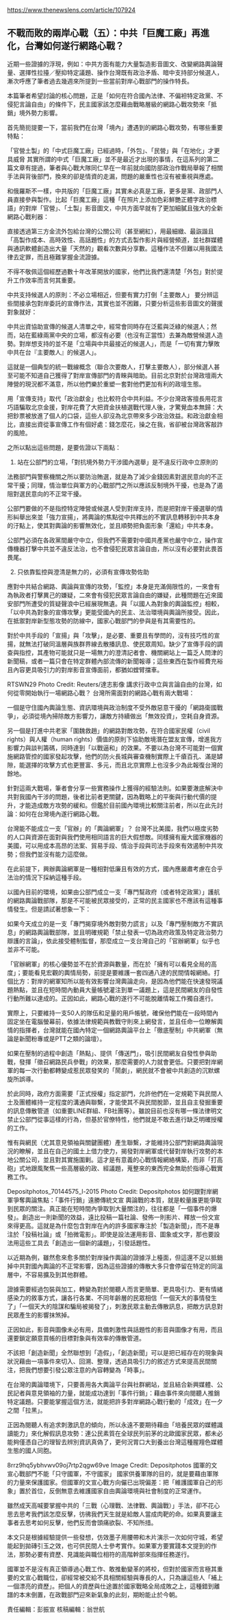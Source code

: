 https://www.thenewslens.com/article/107924


## 不戰而敗的兩岸心戰（五）：中共「巨魔工廠」再進化，台灣如何遂行網路心戰？


近期一些證據的浮現，例如：中共方面有能力大量製造影音圖文、改變網路輿論聲量、選擇性拉擡／壓抑特定議題、操作台灣既有政治矛盾、暗中支持部分候選人，漸次呼應了筆者過去幾週來所提到一些當前對岸心戰部門的操作特長。

本篇筆者希望討論的核心問題，正是「如何在符合國內法律、不偏袒特定政黨、不侵犯言論自由」的條件下，民主國家該怎麼藉由戰略層級的網路心戰攻勢來「抵銷」境外勢力影響。


首先簡扼提要一下，當前我們在台灣「境內」遭遇到的網路心戰攻勢，有哪些重要特點：

「官營土製」的「中式巨魔工廠」已經過時，「外包」、「民營」與「在地化」才更具威脅
其實所謂的中式「巨魔工廠」並不是最近才出現的事情，在這系列的第二篇文章有提過，筆者與心戰大隊同仁早在一年前就向國防部政治作戰局舉報了相關手法與背後部門，換來的卻是情資的走漏，問題的嚴重性也沒有被重視與應處。


和俄羅斯不一樣，中共版的「巨魔工廠」其實未必真是工廠，更多是黨、政部門人員直接參與製作。比起「巨魔工廠」這種「在照片上添加色彩鮮艷正體字政治標語」的對岸「官營」、「土製」影音圖文，中共方面早就有了更加細膩且強大的全新網路心戰利器：

直接透過第三方金流外包給台灣的公關公司（甚至網紅），用最細緻、最詼諧且「高製作成本、高時效性、高話題性」的方式去製作影片與經營頻道，並社群媒體與通訊軟體創造出大量「天然的」觀看次數與分享數。這種作法不但難以用我國法律去定罪，而且極難掌握金流證據。


不得不敬佩這個經歷過數十年改革開放的國家，他們比我們還清楚「外包」對於提升工作效率而言何其重要。

中共支持候選人的原則：不必立場相近，但要有實力打倒「主要敵人」
要分辨這些間接承包對岸委託的宣傳作法，其實也並不困難，只要分析這些影音圖文的聲援對象就好：


中共出資協助宣傳的候選人清單之中，經常會同時存在泛藍與泛綠的候選人；然而，站在藍綠兩黨中央的立場，都沒有必要（也沒有正當性）去兼為敵營候選人造勢。對岸想支持的並不是「立場與中共最接近的候選人」，而是「一切有實力擊敗中共在台『主要敵人』的候選人」。

這就是一個典型的統一戰線概念（聯合次要敵人，打擊主要敵人），部分候選人甚至可能不知道自己獲得了對岸宣傳部門的青睞與暗助。目前北京對於台灣政壇兩大陣營的現況都不滿意，所以他們樂於重塑一套對他們更加有利的政壇生態。

用「宣傳支持」取代「政治獻金」也比較符合中共利益。不少台灣政客擅長用花言巧語騙取北京金援，對岸花費了大把資金扶植選戰代理人後，才驚覺血本無歸：大把鈔票被放進了個人的口袋，這些人卻沒為北京帶來多少政治效益。和政治獻金相比，直接出資從事宣傳工作有個好處：錢怎麼花，操之在我，省卻被台灣政客敲詐的風險。

之所以點出這些問題，是要佐證以下兩點：


1. 站在公部門的立場，「對抗境外勢力干涉國內選舉」是不違反行政中立原則的

法務部門與警察機關之所以要防治賄選，就是為了減少金錢因素對選民意向的不正常干擾；同理，情治單位與軍方的心戰部門之所以應該反制境外干擾，也是為了遏阻對選民意向的不正常干擾。

公部門要做的不是指控特定陣營或候選人受到對岸支持，而是把對岸干擾選舉的情形糾舉出來並「強力宣揚」，將輿論的焦點從中共釋出的不實訊息轉移到中共本身的汙點上，使其對輿論的影響無效化，並且順勢把負面形象「還給」中共本身。

公部門必須在各政黨間嚴守中立，但我們不需要對中國共產黨也嚴守中立，操作宣傳機器打擊中共並不違反法治，也不會侵犯民眾言論自由，所以沒有必要對此畏首畏尾。

2. 只依靠監控與澄清是無力的，必須有宣傳攻勢佐助

應對中共結合網路、輿論與宣傳的攻勢，「監控」本身是充滿侷限性的，一來會有為執政者打擊異己的嫌疑，二來會有侵犯民眾言論自由的嫌疑，此種問題在近來國安部門所遭受的質疑聲浪中已經展現無遺。與「以國人為對象的輿論監控」相較，「以中共為對象的宣傳攻擊」更能受國內的民主、法治環境與輿論所接受。因此，在抵禦對岸新型態攻勢的防線中，國家心戰部門的參與是有其需要性的。

對於中共手段的「宣揚」與「攻擊」，是必要、重要且有學問的，沒有技巧性的宣揚，就無法打破同溫層與族群界線去散播訊息、使民眾周知。缺少了宣傳手段的調查與指控，其產物可能就只是一場無力的澄清記者會、機關網站上一篇乏人問津的新聞稿，或者一篇只會在特定群體內部流傳的新聞報導；這些東西在製作經費充裕且內容更具吸引力的對岸影音宣傳面前，都猶如螳臂擋車。

RTSWN29
Photo Credit: Reuters/達志影像
講求行政中立與言論自由的台灣，如何從零開始執行一場網路心戰？
台灣所需面對的網路心戰有兩大戰場：

一個是守住國內輿論生態、資訊環境與政治制度不受外敵惡意干擾的「網路衛國戰爭」，必須從境內掃除敵方影響力，讓敵方持續做出「無效投資」，空耗自身資源。

另一個是打進中共老家「圍魏救趙」的網路對敵攻勢，在符合國家民權（civil rights）與人權（human rights）價值的原則下協助敵境潛在盟友宣傳，增進我方影響力與談判籌碼，同時達到「以戰逼和」的效果。不要以為台灣不可能對一個實施網路管控的國家發起攻擊，他們的防火長城與審查機制實際上千瘡百孔、滿是罅隙，能選擇的攻擊方式也更豐富、多元，而且北京實際上也沒多少為此報復台灣的餘地。

針對這兩大戰場，筆者會分享一些實務操作上獲得的經驗法則。如果要澈底解決中共對我國內干涉的問題，後者比前者更關鍵，因為戰略上的平衡與行動代價的提升，才能造成敵方攻勢的緩和。但鑑於目前國內環境比較關注前者，所以在此先討論：如何在台灣境內遂行網路心戰。

台灣能不能成立一支「官辦」的「輿論網軍」？
台灣不比美國，我們以極度劣勢的人口與資源在面對與我們使用相同語言的巨大假想敵。同樣擁有龐大國家機器的美國，可以用成本高昂的法案、貿易手段、情治手段與司法手段來有效遏制中共攻勢；但我們並沒有能力這麼做。

在此前提下，興辦輿論網軍是一種相對低廉且有效的方式，國內應嚴肅考慮在合乎法治的情況下採納這種手段。

以國內目前的環境，如果由公部門成立一支「專門幫政府（或者特定政黨）」護航的網路輿論戰部隊，那是不可能被民眾接受的，正常的民主國家也不應該有這種事情發生。但是請試著想象一下：

如果今天成立的是一支「專門揭穿境外敵對勢力謊言」以及「專門壓制敵方不實訊息」的網路輿論戰部隊，並且明確規範「禁止發表一切為政府政策及特定政治勢力辯護的言論」，依此接受體制監督，那麼成立一支台灣自己的「官辦網軍」似乎也並非不可能。

「官辦網軍」的核心優勢並不在於資源與數量，而在於「擁有可以看見全局的高度」；要能看見宏觀的輿情局勢，前提是要維護一套四通八達的民間情報網絡。打個比方：對岸的網軍知所以能有效影響台灣輿論走向，是因為他們能在快速發現議題熱點，並且在短時間內動員大量帳號灌注到單一議題上，這是民間網友的自發性行動所難以達成的。正因如此，網路心戰的遂行不可能脫離情報工作獨自進行。

實際上，只要維持一支50人的隊伍和足量的用戶帳號，確保他們能在一段時間內固定坐在電腦螢幕前，依據法律規範與教戰守則來上網發言，並且任命一位瞭解輿情的指揮者，台灣就能在國內特定一個網路輿論平台上「徹底壓制」中共網軍（無論是新聞粉專或是PTT之類的論壇）。

如果在壓制的過程中創造「熱點」、提供「傳送門」，吸引民間網友自發性參與助戰，發揮「徵召網路民兵參戰」的效果，那麼需要的人力就會更低。只要把對岸網軍的每一次行動都轉變成惹民眾發笑的「鬧劇」，網民就不會被中共創造的沉默螺旋所誤導。

於此同時，政府方面需要「正式授權」指定部門，允許他們在一定規範下與民間人士及團體維持一定程度的溝通與聯繫，才能使其不與民間脫節，並且自主發掘重要的訊息傳散管道（如重要LINE群組、FB社團等）。雖說目前也沒有哪一條法律明文禁止公部門從事這樣的行為，但基於官僚特性，他們就是不敢去進行缺乏明確授權的工作。

惟有與網民（尤其意見領袖與關鍵團體）產生聯繫，才能維持公部門對網路輿論現況的瞭解，並且在自己的國土上借力使力，揭發對岸網軍或代替對岸執行攻勢的本地公關公司，並且對其實施圍剿。這才是有意義的心戰情報網絡構築，而非「打高砲」式地跟風聚焦一些高層級的政、經議題，蒐整來的東西完全無助於指導心戰實務工作。

Depositphotos_70144575_l-2015
Photo Credit: Depositphotos
如何跟對岸網軍爭奪輿論焦點：「事件行銷」遠勝傳統文宣
輿論戰的本質，就是較量誰更能爭取到民眾的關注。真正能在短時間內爭取到大量關注的，往往都是「一個事件的爆發」。創造出一則新聞的效益，遠比投稿一篇社論、發佈一則影片、釋放一份文宣來得更高。這就是為什麼包含對岸在內的許多國家專注於「製造新聞」，而不是專注於「投稿社論」或「拍微電影」。即使是設法運用影音、圖象或文字，那也要設法用這些工具去「創造出一個新的議題」，引發話題性。

以近期為例，雖然愈來愈多關於對岸操作輿論的證據浮上檯面，但這還不足以抵銷掉中共對國內輿論的不正常影響，因為這些證據的傳散大多只會停留在特定的同溫層中，不容易擴及到其他群體。

證據需要經過包裝與加工，轉變為對於閱聽人而言更簡單、更具吸引力、更有情緒感染力的敘事方式，讓各行各業、不同年齡層的民眾相信「一個天大的事情發生了」「一個天大的陰謀和騙局被揭發了」，刺激民眾主動去傳散訊息，把敵方訊息對民眾產生的影響抹煞掉。

正因如此，影音與圖像未必有用，具備刺激性與話題性的影音與圖像才有用，而且還要鎖定願意買帳的目標對象與有效率的傳散管道。

不該把「創造新聞」全然聯想到「造假」，「創造新聞」可以是把已經存在的現象與狀況藉由一項事件來切入、回溯、整理，透過具吸引力的敘述方式來提高民間關注，把我們想要引發公眾注意的內容轉變為「時事」。

在台灣的輿論環境下，只要善用各大輿論平台與社群網站，並且結合新興媒體、公民記者與意見領袖的力量，就能成功達到「事件行銷」：藉由事件來向閱聽人推銷特定議題。只要能掌握這個方法，就能把許多對岸網路心戰行動的「成效」在一夕之間「拉黑」。

正因為閱聽人有追求刺激訊息的傾向，所以永遠不要期待藉由「培養民眾的媒體識讀能力」來化解假訊息攻勢：連公民素質在全球民列前茅的北歐國家民眾，都未必能夠僅憑自己的理智去辨別資訊真偽了，更何況胃口大到養出台灣這種腥羶色媒體生態的國人同胞。

8rrz9hq5ybhvwv09oj7rtp2qgw69ve
Image Credit: Depositphotos
國軍的文宣心戰部門不能「只守國軍，不守國家」
國家供養軍隊的目的，就是要藉由軍隊的力量來保護國家。但國軍的文宣心戰方向儼已出現偏差：把「維護國軍自己的形象」置於首位，反倒無意去維護國家自由輿論環境與社會制度的正常運作。

雖然成天高喊要掌握中共的「三戰（心理戰、法律戰、輿論戰）」手法，卻不花心思去思考我們該怎麼反擊，彷彿我們天生就是給敵人當成肉靶的命。如果真要讓主事者去思考如何反擊，他們反而會頭痛欲裂、不知所措。

本文只是根據經驗提供一些發想，仿效墨子用腰帶和木片演示一次如何守城，希望能起到拋磚引玉之效，也可供民間人士參考實作。如果軍方要實踐本文提到的作法，那勢必要有資歷、見識能與職位相符的高階幹部來指揮任務遂行。

國軍並不是沒有真正領導過心戰工作、敢推動變革的將校，但對於國家而言極其重要的文宣心戰職位，卻經常被交給不具相關經驗與專長的人，只為讓這些人「補上一個漂亮的資歷」。把個人的資歷與仕途置於國家戰略全局成敗之上，這種錯到離譜的本末倒置，在政戰部門迎來新氣象的此刻，期盼能止於今朝。

責任編輯：彭振宣
核稿編輯：翁世航